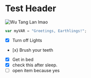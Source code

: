 # Test Header
![Wu Tang Lan lmao](https://github.com/user-attachments/assets/f1c43ccc-370e-49de-b36e-e0119e57ab3b)
``` javascript
var myVAR = "Greetings, Earthlings!";
```


- [x] Turn off Lights
- [x} Brush your teeth
- [x] Get in bed
- [x] check this after sleep.
- [ ] open item because yes
